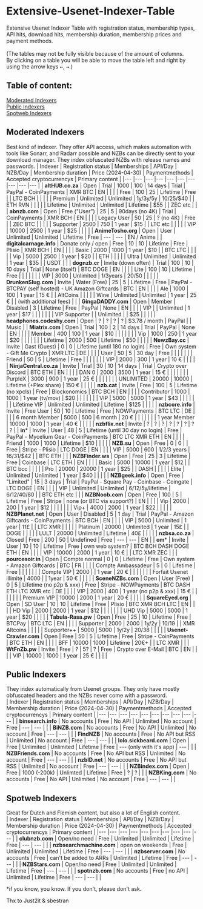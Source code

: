 # Extensive-Usenet-Indexer-Table
Extensive Usenet Indexer Table with registration status, membership types, API hits, download hits, membership duration, membership prices and payment methods. <br><br>
(The tables may not be fully visible because of the amount of columns.<br>
By clicking on a table you will be able to move the table left and right by using the arrow keys <kbd>←</kbd>, <kbd>→</kbd>.)

## Table of content: <br>
[Moderated Indexers](#moderated-indexers) <br>
[Public Indexers](#public-indexers) <br>
[Spotweb Indexers](#spotweb-indexers) <br>

## Moderated Indexers <br>
Best kind of indexer. They offer API access, which makes automation with tools like Sonarr, and Radarr possible and NZBs can be directly sent to your download manager. They index obfuscated NZBs with release names and passwords.
| Indexer 	| Registration status	| Memberships 	| API/Day 	| NZB/Day 	| Membership duration 	| Price (2024-04-30) 	| Paymentmethods 	| Accepted cryptocurrencys 	| Primary content 	|
|---	|---	|---	|---	|---	|---	|---	|---	|---	|---	|
| **altHUB.co.za** 	| Open 	| Trial 	| 1000 	| 100 	| 14 days 	| Trial 	| PayPal - CoinPayments 	| XMR BTC 	| EN 	|
|  	|  	| Free 	| 100 	| 25 	| Lifetime 	| Free 	|  	| LTC BCH 	|  	|
|  	|  	| Premium 	| Unlimited 	| Unlimited 	| 1y/3y/5y 	| $10/$25/$40 	|  	| ETH RVN  	|  	|
|  	|  	| Lifetime 	| Unlimited 	| Unlimited 	| Lifetime 	| $55 	|  	| ZEC etc  	|  	|
| **abnzb.com** 	| Open 	| Free ("User") 	| 25 	| 5 	| 90days (no 4K) 	| Trial 	| CoinPayments 	| XMR BCH 	| EN 	|
|  	|  	| Legacy User 	| 50 	| 25 	| ? (no 4K) 	| Free 	|  	| ZEC BTC 	|  	|
|  	|  	| Supporter 	| 2500 	| 750 	| 1 year 	| $15 	|  	| LTC etc 	|  	|
|  	|  	| VIP 	| 10000 	| 2500 	| 1 year 	| $25 	|  	|  	|  	|
| **AnimeTosho.org** 	| Open 	| User 	| Unlimited 	| Unlimited 	| Lifetime 	| Free 	| --- 	| --- 	| EN / Anime 	|
| **digitalcarnage.info** 	| Donate only / open 	| Free 	| 10 	| 10 	| Lifetime 	| Free 	| Plisio 	| XMR BCH 	| EN 	|
|  	|  	| Basic 	| 2000 	| 1000 	| 1 year 	| $10 	|  	| BTC LTC 	|  	|
|  	|  	| Vip 	| 5000 	| 2500 	| 1 year 	| $20 	|  	| ETH 	|  	|
|  	|  	| Ultra 	| Unlimited 	| Unlimited 	| 1 year 	| $35 	|  	| USDT 	|  	|
| **dognzb.cr** 	| Invite (down often) 	| Trial 	| 100 	| 10 	| 10 days 	| Trial 	| None (itself) 	| BTC DOGE 	| EN 	|
|  	|  	| Lite 	| 100 	| 10 	| Lifetime 	| Free 	|  	|  	|  	|
|  	|  	| VIP 	| 3000 	| Unlimited 	| 1/3years 	| $20/$50 	|  	|  	|  	|
| **DrunkenSlug.com** 	| Invite 	| Water (Free) 	| 25 	| 5 	| Lifetime 	| Free 	| PayPal - BTCPAY (self hosted)  - UK Amazon Giftcards 	| BTC 	| EN 	|
|  	|  	| Ale 	| 1000 	| 100 	| 1 year 	| 15 € 	|  	| AltCoins 	|  	|
|  	|  	| Wine 	| Unlimited 	| Unlimited 	| 1 year 	| 25 € 	|  	| (with additional fees) 	|  	|
| **GingaDADDY.com** 	| Open 	| Member 	| Disabled 	| 3 	| Lifetime 	| Free 	| PayPal 	| None 	| EN 	|
|  	|  	| VIP 	|  	| Unlimited 	| 1 year 	| $17 	|  	|  	|  	|
|  	|  	| VIP Supporter 	|  	| Unlimited 	|  	| $25 	|  	|  	|  	|
| **headphones.codeshy.com** 	| Open 	| ? 	| ? 	| ? 	| ? 	| $3.78 / month 	| PayPal 	|  	| Music 	|
| **Miatrix.com** 	| Open 	| Trial 	| 100 	| 2 	| 14 days 	| Trial 	| PayPal 	| None 	| EN 	|
|  	|  	| Member 	| 400 	| 100 	| 1 year 	| $10 	|  	|  	|  	|
|  	|  	| Vip 	| 1000 	| 250 	| 1 year 	| $20 	|  	|  	|  	|
|  	|  	| Lifetime 	| 2000 	| 500 	| Lifetime 	| $50 	|  	|  	|  	|
| **NewzBay.cc** 	| Invite 	| Gast (Guest) 	| 0 	| 0 	| Lifetime (until 180 no login) 	| Free 	| Own system - Gift Me Crypto 	| XMR LTC 	| DE 	|
|  	|  	| User 	| 50 	| 5 	| 30 day 	| Free 	|  	|  	|  	|
|  	|  	| Friend 	| 50 	| 5 	| Lifetime 	| Free 	|  	|  	|  	|
|  	|  	| VIP 	| 2000 	| 300 	| 1 year 	| 10 € 	|  	|  	|  	|
| **NinjaCentral.co.za** 	| Invite 	| Trial 	| 30 	| 10 	| 14 days 	| Trial 	| Crypto over Discord 	| BTC ETH 	| EN 	|
|  	|  	| DAN 0 	| 2000 	| 3500 	| 1 year 	| 15 € 	|  	|  	|  	|
|  	|  	| PurpleX 	| 3000 	| 900 	| 1 year 	| 25 € 	|  	|  	|  	|
|  	|  	| UNLIMITED 	| 20000 	| 10000 	| Lifetime (+Plex share) 	| 150 € 	|  	|  	|  	|
| **nzb.cat** 	| Invite 	| Free 	| 100 	| 5 	| Lifetime (no xpcls) 	| Free 	| Blockonomics 	| BTC BCH 	| EN 	|
|  	|  	| Contributor 	| 1000 	| 1000 	| 1 year (tv/mov) 	| $20 	|  	|  	|  	|
|  	|  	| VIP 	| 5000 	| 5000 	| 1 year 	| $43 	|  	|  	|  	|
|  	|  	| Lifetime VIP 	| Unlimited 	| Unlimited 	| Lifetime 	| $125 	|  	|  	|  	|
| **nzbcore.info** 	| Invite 	| Free User 	| 50 	| 10 	| Lifetime 	| Free 	| NOWPayments 	| BTC LTC 	| DE 	|
|  	|  	| 6 month Member 	| 5000 	| 500 	| 6 month 	| 20 € 	|  	|  	|  	|
|  	|  	| 1 year Member 	| 10000 	| 1000 	| 1 year 	| 40 € 	|  	|  	|  	|
| **nzbflix.net** 	| Invite 	| ? | ? 	| ? 	| ? 	| ?	| ? | ?	| ?	|
| **in*** 	| Invite 	| User 	| 48 	| 5 	| Lifetime (until 30 day no login) 	| Free 	| PayPal - Mycelium Gear - CoinPayments | BTC LTC XMR ETH	| EN 	|
|  	|  	| Friend 	| 1000 	| 1000 	| Lifetime 	| $10 	|  	|  	|  	|
| **NZB.su** 	| Open 	| Free 	| 0 	| 0 	|  	| Free 	| Stripe - Plisio 	| LTC DOGE 	| EN 	|
|  	|  	| VIP 	| 5000 	| 600 	| 1/2/3 years 	| $16/$31/$42 	|  	| BTC ETH 	|  	|
| **NZBFinder.ws** 	| Open 	| Free 	| 25 	| 3 	| Lifetime 	| Free 	| Coinbase 	| LTC ETH 	| EN 	|
|  	|  	| Basic 	| 5000 	| 10000 	| 1 year 	| $12 	|  	| BTC bcc 	|  	|
|  	|  	| Pro 	| 20000 	| 20000 	| 1 year 	| $25 	|  	| DASH 	|  	|
|  	|  	| Elite 	| Unlimited 	| Unlimited 	| 1 year 	| $40 	|  	|  	|  	|
| **NZBgeek.info** 	| Open 	| Free 	| "Limited" 	| 15 	| 3 days 	| Trial 	| PayPal - Square Pay - Coinbase - Coingate 	| LTC DOGE 	| EN 	|
|  	|  	| VIP 	| Unlimited 	| Unlimited 	| 6/12/5y/lifetime 	| $6/$12/$40/$80 	|  	| BTC ETH etc 	|  	|
| **NZBNoob.com** 	| Open 	| Free 	| 100 	| 5 	| Lifetime 	| Free 	| Stripe 	| none (or BTC via support?) 	| EN 	|
|  	|  	| Vip 	| 2000 	| 200 	| 1 year 	| $12 	|  	|  	|  	|
|  	|  	| Vip+ 	| 4000 	| 2000 	| 1 year 	| $22 	|  	|  	|  	|
| **NZBPlanet.net** 	| Open 	| User 	| Disabled 	| 5 	| 1 day 	| Trial 	| PayPal - Amazon Giftcards - CoinPayments 	| BTC BCH 	| EN 	|
|  	|  	| VIP 	| 5000 	| Unlimited 	| 1 year 	| 11£ 	|  	| LTC XMR 	|  	|
|  	|  	| Platinum 	| 20000 	| Unlimited 	| 1 year 	| 15£ 	|  	| DOGE 	|  	|
|  	|  	| LULT 	| 20000 	| Unlimited 	| Lifetime 	| 40£ 	|  	|  	|  	|
| **nzbsa.co.za** 	| Closed 	| Free 	| 200 	| 50 	| Undefined 	| Free 	| --- 	| --- 	| EN 	|
| **om*** 	| Invite 	| User 	| 10 	| 10 	| Lifetime 	| Free 	| own web system? 	| BTC BCH DASH DOGE ETH 	| EN 	|
|  	|  	| VIP 	| 10000 	| 2000 	| 1 year 	| 10 € 	|  	| LTC XMR ZEC 	|  	|
| **pourcesoir.in** 	| Open 	| Compte normal 	| 0 	| 0 	| Lifetime 	| Free 	| Own system - Amazon Giftcards 	| BTC 	| FR 	|
|  	|  	| Compte Ambassadeur 	| 5 	| 0 	| Lifetime 	| Free 	|  	|  	|  	|
|  	|  	| Compte VIP 	| 2000 	|  	| 1 year 	| 20 € 	|  	|  	|  	|
|  	|  	| Forfait Usenet illimité 	| 4000 	|  	| 1year 	| 50 € 	|  	|  	|  	|
| **SceneNZBs.com** 	| Open 	| User (Free) 	| 0 	| 5	| Lifetime (no p2p & xxx) 	| Free 	| Stripe - NOWPayments	| BTC DASH ETH LTC XMR etc | DE |
|  	|  	| VIP 	| 2000 	| 400 	| 1 year (no p2p & xxx) 	| 15 € 	|  	|   |  	|
|  	|  	| Premium VIP 	| 10000 	| 2000 	| 1 year 	| 20 € 	|  	|  	|  	|
| **SquareEyed.org** 	| Open 	| SD User 	| 10 	| 10 	| Lifetime 	| Free 	| Plisio 	| BTC XMR BCH LTC 	| EN 	|
|  	|  	| HD Vip 	| 2000 	| 2000 	| 1 year 	| $12 	|  	|  	|  	|
|  	|  	| UHD Vip 	| 5000 	| 5000 	| 1 year 	| $20 	|  	|  	|  	|
| **Tabula-Rasa.pw** 	| Open 	| Free 	| 25 	| 10 	| Lifetime 	| Free 	| BTCPay 	| BTC LTC 	| EN 	|
|  	|  	| Supporter 	| 2000 	| 2000 	| 1y/2y 	| $10/$19 	|  	| XMR Altcoins 	|  	|
|  	|  	| Supporter++ 	| 5000 	| 5000 	| 1y/2y 	| $20/$38 	|  	|  	|  	|
| **Usenet-Crawler.com** 	| Open 	| Free 	| 50 	| 5 	| Lifetime 	| Free 	| Stripe - CoinPayments 	| BTC ETH 	| EN 	|
|  	|  	| BFF 	| 10000 	| 1000 	| Lifetime 	| 20€+ 	|  	| LTC XMR 	|  	|
| **WtFnZb.pw** 	| Invite 	| Free 	| ? 	| 5? 	| ? 	| Free 	| Crypto over E-Mail 	| BTC 	| EN 	|
|  	|  	| VIP 	| 10000 	| 1000 	| 1 year 	| 25 € 	|  	|  	|  	|

## Public Indexers <br>
They index automatically from Usenet groups. They only have mostly obfuscated headers and the NZBs never come with a password. <br>
| Indexer 	| Registration status	| Memberships 	| API/Day 	| NZB/Day 	| Membership duration 	| Price (2024-04-30) 	| Paymentmethods 	| Accepted cryptocurrencys 	| Primary content 	|
|---	|---	|---	|---	|---	|---	|---	|---	|---	|---	|
| **binsearch.info** 	| No accounts 	| Free 	| No API 	| Unlimited 	| No account 	| Free 	| --- 	| --- 	|  	|
| **BiNZB.com** 	| No accounts 	| Free 	| No API 	| Unlimited 	| No account 	| Free 	| --- 	| --- 	|  	|
| **FindNZB** 	| No accounts 	| Free 	| No API but RSS 	| Unlimited 	| No account 	| Free 	| --- 	| --- 	|  	|
| **lolo.sickbeard.com**  	| Open  	| Free 	| Unlimited  	| Unlimited 	| Lifetime 	| Free 	| --- (only with it's app) 	| --- 	|  	|
| **NZBFriends.com** 	| No accounts 	| Free 	| No API but RSS 	| Unlimited 	| No account 	| Free 	| --- 	| --- 	|  	|
| **nzbID.net** 	| No accounts 	| Free 	| No API but RSS 	| Unlimited 	| No account 	| Free 	| --- 	| --- 	|  	|
| **NZBindex.com** 	| Open 	| Free 	| 1000 (-200k) 	| Unlimted 	| Lifetime 	| Free 	| ? 	| ? 	|  	|
| **NZBKing.com** 	| No accounts 	| Free 	| No API 	| Unlimited 	| No account 	| Free 	| --- 	| --- 	|  	|

## Spotweb Indexers <br>
Great for Dutch and Flemish content, but also a lot of English content. <br>
| Indexer 	| Registration status 	| Memberships 	| API/Day 	| NZB/Day 	| Membership duration 	| Price (2024-04-30) 	| Paymentmethods 	| Accepted cryptocurrencys 	| Primary content 	|
|---	|---	|---	|---	|---	|---	|---	|---	|---	|---	|
| **clubnzb.com** 	| Open/no need 	| Free 	| Unlimited 	| Unlimited 	| Lifetime 	| Free 	| --- 	| --- 	|  	|
| **nzbsearchmachine.com** 	| open on weekends 	| Free 	| Unlimited 	| Unlimited 	| Lifetime 	| Free 	| --- 	| --- 	|  	|
| **nzbserver.com** 	| No accounts 	| Free 	| can't be added to ARRs	| Unlimited 	| Lifetime 	| Free 	| --- 	| --- 	|  	|
| **NZBStars.com** 	| Open/no need 	| Free 	| Unlimited 	| Unlimited 	| Lifetime 	| Free 	| --- 	| --- 	|  	|
| **spotnzb.com** 	| No accounts 	| Free 	| no API	| Unlimited 	| Lifetime 	| Free 	| --- 	| --- 	|  	|

*if you know, you know. If you don't, please don't ask.

Thx to Just2it & sbestran
